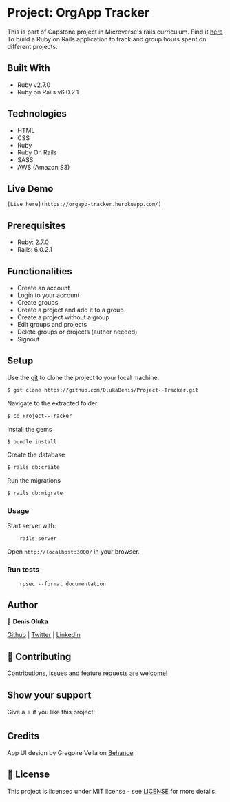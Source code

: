 # Project: OrgApp Tracker

This is part of Capstone project in Microverse's rails curriculum. Find it [here](https://www.notion.so/microverse/Group-our-transactions-ccea2b6642664540a70de9f30bdff4ce)
To build a Ruby on Rails application to track and group hours spent on different projects. 


## Built With

- Ruby v2.7.0
- Ruby on Rails v6.0.2.1

## Technologies
- HTML
- CSS
- Ruby
- Ruby On Rails
- SASS
- AWS (Amazon S3)

## Live Demo

    [Live here](https://orgapp-tracker.herokuapp.com/)


## Prerequisites

- Ruby: 2.7.0
- Rails: 6.0.2.1

## Functionalities 
- Create an account
- Login to your account
- Create groups
- Create a project and add it to a group
- Create a project without a group
- Edit groups and projects
- Delete groups or projects (author needed)
- Signout

## Setup

Use the [git](https://git-scm.com/downloads) to clone the project to your local machine.
```sh
$ git clone https://github.com/OlukaDenis/Project--Tracker.git
```

Navigate to the extracted folder
```sh
$ cd Project--Tracker
```

Install the gems
```sh
$ bundle install
```

Create the database
```sh
$ rails db:create
```

Run the migrations
```sh
$ rails db:migrate
```


### Usage

Start server with:

```sh
    rails server
```

Open `http://localhost:3000/` in your browser.

### Run tests

```
    rpsec --format documentation
```


## Author

👤 **Denis Oluka**

[Github](https://github.com/OlukaDenis) | [Twitter](https://twitter.com/dennylucaz) | [LinkedIn](https://linkedin.com/in/denis-oluka-)


## 🤝 Contributing

Contributions, issues and feature requests are welcome!

## Show your support

Give a ⭐️ if you like this project!

## Credits
App UI design by Gregoire Vella on [Behance](https://www.behance.net/gallery/19759151/Snapscan-iOs-design-and-branding)

## 📝 License

This project is licensed under MIT license - see [LICENSE](/LICENSE) for more details.

